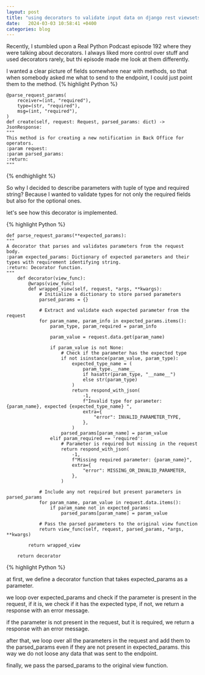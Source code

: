```yaml
---
layout: post
title: "using decorators to validate input data on django rest viewsets working example"
date:   2024-03-03 10:58:41 +0400
categories: blog
---
```

Recently, I stumbled upon a Real Python Podcast episode 192 where they were talking about decorators. 
I always liked more control over stuff and used decorators rarely, but thi episode made me look at them differently.

I wanted a clear picture of fields somewhere near with methods, so that when somebody asked me what to send to the endpoint, I could just point them to the method. 
{% highlight Python %}

    @parse_request_params(
        receiver=(int, "required"),
        type=(str, "required"),
        msg=(int, "required"),
    )
    def create(self, request: Request, parsed_params: dict) -> JsonResponse:
    """
    This method is for creating a new notification in Back Office for operators.
    :param request:
    :param parsed_params:
    :return:
    """
{% endhighlight %}

So why I decided to describe parameters with tuple of type and required string?
Because I wanted to validate types for not only the required fields but also for the optional ones.

let's see how this decorator is implemented.

{% highlight Python %}

    def parse_request_params(**expected_params):
    """
    A decorator that parses and validates parameters from the request body.
    :param expected_params: Dictionary of expected parameters and their types with requirement identifying string.
    :return: Decorator function.
    """
        def decorator(view_func):
            @wraps(view_func)
            def wrapped_view(self, request, *args, **kwargs):
                # Initialize a dictionary to store parsed parameters
                parsed_params = {}
    
                # Extract and validate each expected parameter from the request
                for param_name, param_info in expected_params.items():
                    param_type, param_required = param_info
    
                    param_value = request.data.get(param_name)
    
                    if param_value is not None:
                        # Check if the parameter has the expected type
                        if not isinstance(param_value, param_type):
                            expected_type_name = (
                                param_type.__name__
                                if hasattr(param_type, "__name__")
                                else str(param_type)
                            )
                            return respond_with_json(
                                -1,
                                f"Invalid type for parameter: {param_name}, expected {expected_type_name} ",
                                extra={
                                    "error": INVALID_PARAMETER_TYPE,
                                },
                            )
                        parsed_params[param_name] = param_value
                    elif param_required == 'required':
                        # Parameter is required but missing in the request
                        return respond_with_json(
                            -1,
                            f"Missing required parameter: {param_name}",
                            extra={
                                "error": MISSING_OR_INVALID_PARAMETER,
                            },
                        )
    
                # Include any not required but present parameters in parsed_params
                for param_name, param_value in request.data.items():
                    if param_name not in expected_params:
                        parsed_params[param_name] = param_value
    
                # Pass the parsed parameters to the original view function
                return view_func(self, request, parsed_params, *args, **kwargs)
    
            return wrapped_view
    
        return decorator
{% highlight Python %}

at first, we define a decorator function that takes expected_params as a parameter.

we loop over expected_params and check if the parameter is present in the request,
if it is, we check if it has the expected type, if not, we return a response with an error message.

if the parameter is not present in the request, but it is required, we return a response with an error message.

after that, we loop over all the parameters in the request and add them to the parsed_params even if they are not present in expected_params.
this way we do not loose any data that was sent to the endpoint.

finally, we pass the parsed_params to the original view function.
